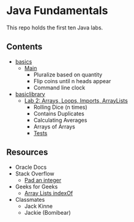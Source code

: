 # Java Fundamentals

This repo holds the first ten Java labs.

## Contents
* [basics](/basics)
  * [Main](/basics/Main.java)
    * Pluralize based on quantity
    * Flip coins until n heads appear
    * Command line clock
* [basiclibrary](/basiclibrary)
  * [Lab 2: Arrays, Loops, Imports, ArrayLists](/basiclibrary/src/main/java/basiclibrary/Lab2.java) 
    * Rolling Dice (n times)
    * Contains Duplicates
    * Calculating Averages
    * Arrays of Arrays
    * [Tests](/basiclibrary/src/test/java/basiclibrary/Lab2Test.java)


## Resources
* Oracle Docs
* Stack Overflow
  * [Pad an integer](https://stackoverflow.com/questions/473282/how-can-i-pad-an-integer-with-zeros-on-the-left)
* Geeks for Geeks
  * [Array Lists indexOf](https://www.geeksforgeeks.org/java-util-arraylist-indexof-java/)
* Classmates
  * Jack Kinne
  * Jackie (Bomibear)

